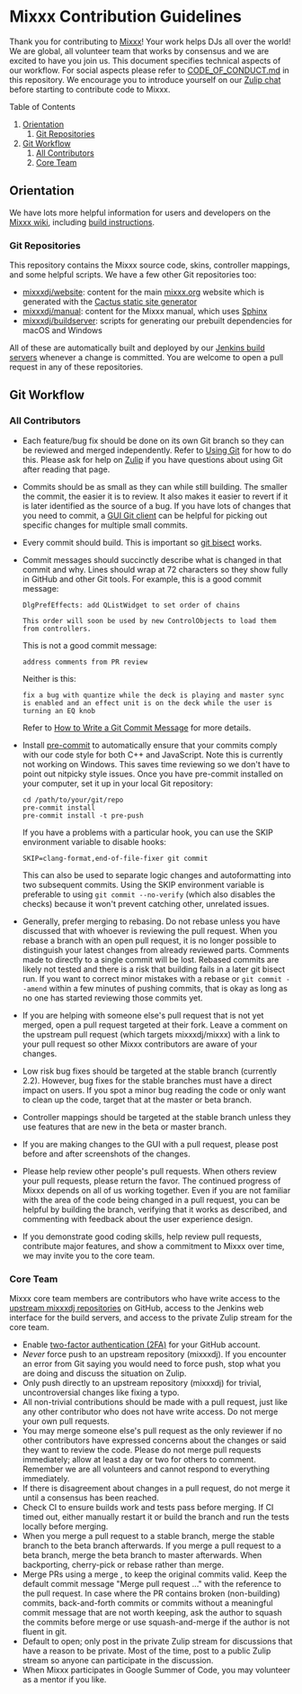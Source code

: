 # Mixxx Contribution Guidelines #

Thank you for contributing to [Mixxx](https://mixxx.org/)! Your work helps DJs all over the world! We are global, all volunteer team that works by consensus and we are excited to have you join us. This document specifies technical aspects of our workflow. For social aspects please refer to [CODE_OF_CONDUCT.md](https://github.com/mixxxdj/mixxx/blob/master/CODE_OF_CONDUCT.md) in this repository. We encourage you to introduce yourself on our [Zulip chat](https://mixxx.zulipchat.com/) before starting to contribute code to Mixxx.

Table of Contents

1. [Orientation](#Orientation)
   1. [Git Repositories](#Git-Repositories)
2. [Git Workflow](#Git-Workflow)
   1. [All Contributors](#All-Contributors)
   2. [Core Team](#Core-Team)

## Orientation ##

We have lots more helpful information for users and developers on the [Mixxx wiki](https://mixxx.org/wiki/doku.php/start), including [build instructions](https://mixxx.org/wiki/doku.php/start#compile_mixxx_from_source_code).

### Git Repositories ###

This repository contains the Mixxx source code, skins, controller mappings, and some helpful scripts. We have a few other Git repositories too:

* [mixxxdj/website](https://github.com/mixxxdj/website): content for the main [mixxx.org](https://mixxx.org/) website which is generated with the [Cactus static site generator](https://github.com/eudicots/Cactus)
* [mixxxdj/manual](https://github.com/mixxxdj/manual): content for the Mixxx manual, which uses [Sphinx](https://www.sphinx-doc.org/)
* [mixxxdj/buildserver](https://github.com/mixxxdj/buildserver): scripts for generating our prebuilt dependencies for macOS and Windows

All of these are automatically built and deployed by our [Jenkins build servers](https://builds.renegadetech.mixxx.org/) whenever a change is committed. You are welcome to open a pull request in any of these repositories.

## Git Workflow ##

### All Contributors ###

* Each feature/bug fix should be done on its own Git branch so they can be reviewed and merged independently. Refer to [Using Git](https://mixxx.org/wiki/doku.php/using_git) for how to do this. Please ask for help on [Zulip](https://mixxx.zulipchat.com/) if you have questions about using Git after reading that page.
* Commits should be as small as they can while still building. The smaller the commit, the easier it is to review. It also makes it easier to revert if it is later identified as the source of a bug. If you have lots of changes that you need to commit, a [GUI Git client](https://git-scm.com/downloads/guis) can be helpful for picking out specific changes for multiple small commits.
* Every commit should build. This is important so [git bisect](https://git-scm.com/book/en/v2/Git-Tools-Debugging-with-Git#_binary_search) works.
* Commit messages should succinctly describe what is changed in that commit and why. Lines should wrap at 72 characters so they show fully in GitHub and other Git tools. For example, this is a good commit message:

      DlgPrefEffects: add QListWidget to set order of chains

      This order will soon be used by new ControlObjects to load them
      from controllers.

  This is not a good commit message:

      address comments from PR review

  Neither is this:

      fix a bug with quantize while the deck is playing and master sync is enabled and an effect unit is on the deck while the user is turning an EQ knob

  Refer to [How to Write a Git Commit Message](https://chris.beams.io/posts/git-commit/) for more details.

* Install [pre-commit](https://pre-commit.com/#install) to automatically ensure that your commits comply with our code style for both C++ and JavaScript. Note this is currently not working on Windows. This saves time reviewing so we don't have to point out nitpicky style issues. Once you have pre-commit installed on your computer, set it up in your local Git repository:

      cd /path/to/your/git/repo
      pre-commit install
      pre-commit install -t pre-push

  If you have a problems with a particular hook, you can use the SKIP environment variable to disable hooks:

      SKIP=clang-format,end-of-file-fixer git commit

  This can also be used to separate logic changes and autoformatting into two subsequent commits. Using the SKIP environment variable is preferable to using `git commit --no-verify` (which also disables the checks) because it won't prevent catching other, unrelated issues.

* Generally, prefer merging to rebasing. Do not rebase unless you have discussed that with whoever is reviewing the pull request. When you rebase a branch with an open pull request, it is no longer possible to distinguish your latest changes from already reviewed parts. Comments made to directly to a single commit will be lost. Rebased commits are likely not tested and there is a risk that building fails in a later git bisect run. If you want to correct minor mistakes with a rebase or `git commit --amend` within a few minutes of pushing commits, that is okay as long as no one has started reviewing those commits yet.
* If you are helping with someone else's pull request that is not yet merged, open a pull request targeted at their fork. Leave a comment on the upstream pull request (which targets mixxxdj/mixxx) with a link to your pull request so other Mixxx contributors are aware of your changes.
* Low risk bug fixes should be targeted at the stable branch (currently 2.2). However, bug fixes for the stable branches must have a direct impact on users. If you spot a minor bug reading the code or only want to clean up the code, target that at the master or beta branch.
* Controller mappings should be targeted at the stable branch unless they use features that are new in the beta or master branch.
* If you are making changes to the GUI with a pull request, please post before and after screenshots of the changes.
* Please help review other people's pull requests. When others review your pull requests, please return the favor. The continued progress of Mixxx depends on all of us working together. Even if you are not familiar with the area of the code being changed in a pull request, you can be helpful by building the branch, verifying that it works as described, and commenting with feedback about the user experience design.
* If you demonstrate good coding skills, help review pull requests, contribute major features, and show a commitment to Mixxx over time, we may invite you to the core team.

### Core Team ###

Mixxx core team members are contributors who have write access to the [upstream mixxxdj repositories](https://github.com/mixxxdj/) on GitHub, access to the Jenkins web interface for the build servers, and access to the private Zulip stream for the core team.

* Enable [two-factor authentication (2FA)](https://help.github.com/en/github/authenticating-to-github/securing-your-account-with-two-factor-authentication-2fa) for your GitHub account.
* _Never_ force push to an upstream repository (mixxxdj). If you encounter an error from Git saying you would need to force push, stop what you are doing and discuss the situation on Zulip.
* Only push directly to an upstream repository (mixxxdj) for trivial, uncontroversial changes like fixing a typo.
* All non-trivial contributions should be made with a pull request, just like any other contributor who does not have write access. Do not merge your own pull requests.
* You may merge someone else's pull request as the only reviewer if no other contributors have expressed concerns about the changes or said they want to review the code. Please do not merge pull requests immediately; allow at least a day or two for others to comment. Remember we are all volunteers and cannot respond to everything immediately.
* If there is disagreement about changes in a pull request, do not merge it until a consensus has been reached.
* Check CI to ensure builds work and tests pass before merging. If CI timed out, either manually restart it or build the branch and run the tests locally before merging.
* When you merge a pull request to a stable branch, merge the stable branch to the beta branch afterwards. If you merge a pull request to a beta branch, merge the beta branch to master afterwards. When backporting, cherry-pick or rebase rather than merge.
* Merge PRs using a merge , to keep the original commits valid. Keep the default commit message "Merge pull request ..." with the reference to the pull request. In case where the PR contains broken (non-building) commits, back-and-forth commits or commits without a meaningful commit message that are not worth keeping, ask the author to squash the commits before merge or use squash-and-merge if the author is not fluent in git.
* Default to open; only post in the private Zulip stream for discussions that have a reason to be private. Most of the time, post to a public Zulip stream so anyone can participate in the discussion.
* When Mixxx participates in Google Summer of Code, you may volunteer as a mentor if you like.

